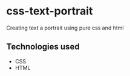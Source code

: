 # css-text-portrait

Creating text a portrait using pure css and html

## Technologies used

* CSS
* HTML
